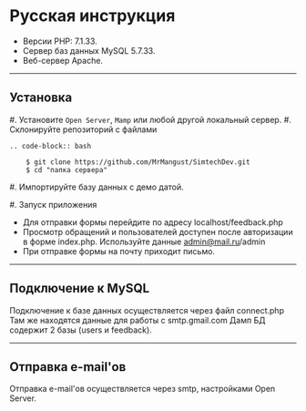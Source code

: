 
Русская инструкция
==================


* Версии PHP: 7.1.33.
* Сервер баз данных MySQL 5.7.33.
* Веб-сервер Apache.

---------
Установка
---------

#. Установите ``Open Server``, ``Mamp`` или любой другой локальный сервер.
#. Склонируйте репозиторий с файлами

    .. code-block:: bash

        $ git clone https://github.com/MrMangust/SimtechDev.git 
        $ cd "папка сервера"

#. Импортируйте базу данных с демо датой.

#. Запуск приложения
* Для отправки формы перейдите по адресу localhost/feedback.php
* Просмотр обращений и пользователей доступен после авторизации в форме index.php. Используйте данные admin@mail.ru/admin
* При отправке формы на почту приходит письмо. 
-------------------
Подключение к MySQL
-------------------

Подключение к базе данных осуществляется через файл connect.php
Там же находятся данные для работы с smtp.gmail.com
Дамп БД содержит 2 базы (users и feedback).


------------------
Отправка e-mail'ов
------------------
Отправка e-mail'ов осуществляется через smtp, настройками Open Server.
